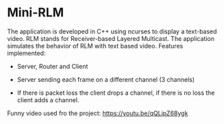# Mini-RLM

The application is developed in C++ using ncurses to display a text-based video. RLM stands for Receiver-based Layered Multicast. The application simulates the behavior of RLM with text based video. Features implemented:

- Server, Router and Client

- Server sending each frame on a different channel (3 channels)

- If there is packet loss the client drops a channel, if there is no loss the client adds a channel.

 Funny video used fro the project: https://youtu.be/qQLjpZ68ygk
